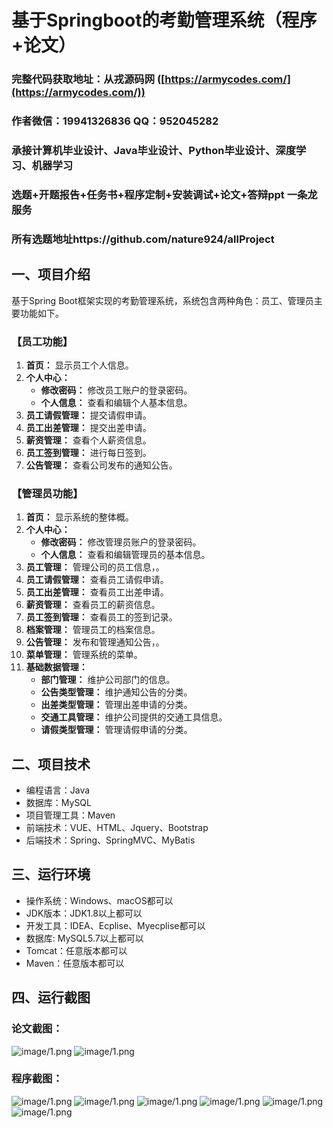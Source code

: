 基于Springboot的考勤管理系统（程序+论文）
=
### 完整代码获取地址：从戎源码网 ([https://armycodes.com/](https://armycodes.com/))
### 作者微信：19941326836  QQ：952045282 
### 承接计算机毕业设计、Java毕业设计、Python毕业设计、深度学习、机器学习
### 选题+开题报告+任务书+程序定制+安装调试+论文+答辩ppt 一条龙服务
### 所有选题地址https://github.com/nature924/allProject

一、项目介绍
---
基于Spring Boot框架实现的考勤管理系统，系统包含两种角色：员工、管理员主要功能如下。


### 【员工功能】

1. **首页：** 显示员工个人信息。
2. **个人中心：**
   - **修改密码：** 修改员工账户的登录密码。
   - **个人信息：** 查看和编辑个人基本信息。
3. **员工请假管理：** 提交请假申请。
4. **员工出差管理：** 提交出差申请。
5. **薪资管理：** 查看个人薪资信息。
6. **员工签到管理：** 进行每日签到。
7. **公告管理：** 查看公司发布的通知公告。

### 【管理员功能】

1. **首页：** 显示系统的整体概。
2. **个人中心：**
   - **修改密码：** 修改管理员账户的登录密码。
   - **个人信息：** 查看和编辑管理员的基本信息。
3. **员工管理：** 管理公司的员工信息，。
4. **员工请假管理：** 查看员工请假申请。
5. **员工出差管理：** 查看员工出差申请。
6. **薪资管理：** 查看员工的薪资信息。
7. **员工签到管理：** 查看员工的签到记录。
8. **档案管理：** 管理员工的档案信息。
9. **公告管理：** 发布和管理通知公告，。
10. **菜单管理：** 管理系统的菜单。
11. **基础数据管理：**
    - **部门管理：** 维护公司部门的信息。
    - **公告类型管理：** 维护通知公告的分类。
    - **出差类型管理：** 管理出差申请的分类。
    - **交通工具管理：** 维护公司提供的交通工具信息。
    - **请假类型管理：** 管理请假申请的分类。







二、项目技术
---
- 编程语言：Java
- 数据库：MySQL
- 项目管理工具：Maven
- 前端技术：VUE、HTML、Jquery、Bootstrap
- 后端技术：Spring、SpringMVC、MyBatis

三、运行环境
---
- 操作系统：Windows、macOS都可以
- JDK版本：JDK1.8以上都可以
- 开发工具：IDEA、Ecplise、Myecplise都可以
- 数据库: MySQL5.7以上都可以
- Tomcat：任意版本都可以
- Maven：任意版本都可以

四、运行截图
---
### 论文截图：
![image/1.png](limage/1.png)
![image/1.png](limage/2.png)

### 程序截图：
![image/1.png](image/1.png)
![image/1.png](image/2.png)
![image/1.png](image/3.png)
![image/1.png](image/4.png)
![image/1.png](image/5.png)
![image/1.png](image/6.png)



